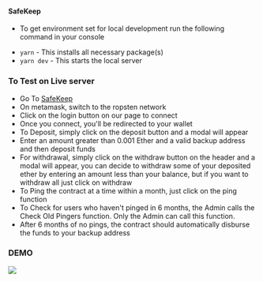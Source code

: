 #### SafeKeep

- To get environment set for local development run the following command in your console
* `yarn` - This installs all necessary package(s)
* `yarn dev` - This starts the local server

### To Test on Live server
- Go To  [SafeKeep](https://adoring-golick-36243b.netlify.app/client/html/)
- On metamask, switch to the ropsten network
- Click on the login button on our page to connect
- Once you connect, you'll be redirected to your wallet
- To Deposit, simply click on the deposit button and a modal will appear
- Enter an amount greater than 0.001 Ether and a valid backup address and then deposit funds
- For withdrawal, simply click on the withdraw button on the header and a modal will appear, you can decide to withdraw some of your deposited ether by entering an amount less than your balance, but if you want to withdraw all just click on withdraw
- To Ping the contract at a time within a month, just click on the ping function
- To Check for users who haven't pinged in 6 months, the Admin calls the Check Old Pingers function. Only the Admin can call this function.
- After 6 months of no pings, the contract should automatically disburse the funds to your backup address

### DEMO
![](SafeKeep.gif)